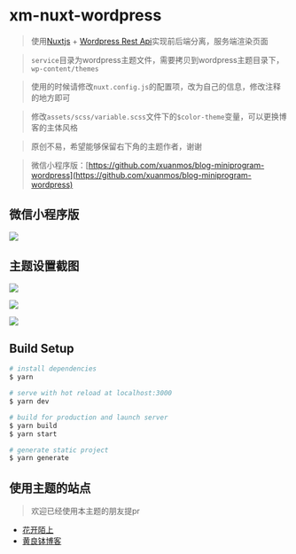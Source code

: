 # xm-nuxt-wordpress

> 使用[Nuxtjs](https://nuxtjs.org) + [Wordpress Rest Api](https://developer.wordpress.org/rest-api/)实现前后端分离，服务端渲染页面

> `service`目录为wordpress主题文件，需要拷贝到wordpress主题目录下，`wp-content/themes`

> 使用的时候请修改`nuxt.config.js`的配置项，改为自己的信息，修改注释的地方即可

> 修改`assets/scss/variable.scss`文件下的`$color-theme`变量，可以更换博客的主体风格

> 原创不易，希望能够保留右下角的主题作者，谢谢

> 微信小程序版：[https://github.com/xuanmos/blog-miniprogram-wordpress](https://github.com/xuanmos/blog-miniprogram-wordpress)

## 微信小程序版

![](https://upyun.xuanmo.xin/3490/20200622175708.jpg)

## 主题设置截图

![](https://upyun.xuanmo.xin/blog/xm-nuxt-wordpress-1.png)

![](https://upyun.xuanmo.xin/blog/xm-nuxt-wordpress-2.png)

![](https://upyun.xuanmo.xin/blog/xm-nuxt-wordpress-3.png)

## Build Setup

``` bash
# install dependencies
$ yarn

# serve with hot reload at localhost:3000
$ yarn dev

# build for production and launch server
$ yarn build
$ yarn start

# generate static project
$ yarn generate
```

## 使用主题的站点
> 欢迎已经使用本主题的朋友提pr

- [花开陌上](https://moshanghua.net)
- [黄良钵博客](https://huangliangbo.com)

